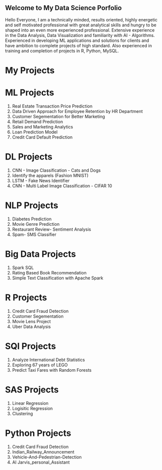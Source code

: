 ## Welcome to My Data Science Porfolio

Hello Everyone, I am a technically minded, results oriented, highly energetic and self motivated professional with great analytical skills and hungry to be shaped into an even more experienced professional. Extensive experience in the Data Analysis, Data Visualization and familiarity with AI - Algorithms. Experienced in developing ML applications and solutions for clients and have ambition to complete projects of high standard. Also experienced in training and completion of projects in R, Python, MySQL.

# My Projects

# ML Projects
1. Real Estate Transaction Price Prediction
2. Data Driven Approach for Employee Retention by HR Department
3. Customer Segementation for Better Marketing
4. Retail Demand Prediction
5. Sales and Marketing Analytics
6. Loan Prediction Model
7. Credit Card Default Prediction

# DL Projects
1. CNN - Image Classification - Cats and Dogs
2. Identify the apparels (Fashion MNIST)
3. LSTM - Fake News Identifier
4. CNN - Multi Label Image Classification - CIFAR 10

# NLP Projects
1. Diabetes Prediction
2. Movie Genre Prediction
3. Restaurant Review- Sentiment Analysis
4. Spam- SMS Classifier

# Big Data Projects
1. Spark SQL
2. Rating Based Book Recommendation
3. Simple Text Classification with Apache Spark

# R Projects
1. Credit Card Fraud Detection
2. Customer Segementation
3. Movie Lens Project
4. Uber Data Analysis

# SQl Projects
1. Analyze International Debt Statistics
2. Exploring 67 years of LEGO
3. Predict Taxi Fares with Random Forests

# SAS Projects
1. Linear Regression
2. Logisitic Regression
3. Clustering

# Python Projects
1. Credit Card Fraud Detection
2. Indian_Railway_Announcement
3. Vehicle-And-Pedestrian-Detection
4. AI Jarvis_personal_Assistant
